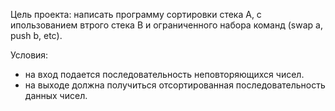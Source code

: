 Цель проекта: написать программу сортировки стека А, с ипользованием втрого стека В и ограниченного набора команд (swap a, push b, etc).

Условия:
- на вход подается последовательность неповторяющихся чисел.
- на выходе должна получиться отсортированная последовательность данных чисел.
